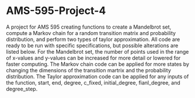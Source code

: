 # AMS-595-Project-4
A project for AMS 595 creating functions to create a Mandelbrot set, compute a Markov chain for a random transition matrix and probability distribution, and perform two types of taylor approximation.
All code are ready to be run with specific specifications, but possible alterations are listed below.
For the Mandelbrot set, the number of points used in the range of x-values and y-values can be increased for more detail or lowered for faster computing.
The Markov chain code can be applied for more states by changing the dimensions of the transition martrix and the probability distribution.
The Taylor approximation code can be applied for any inputs of the function, start, end, degree, c_fixed, initial_degree, fianl_degree, and degree_step.

